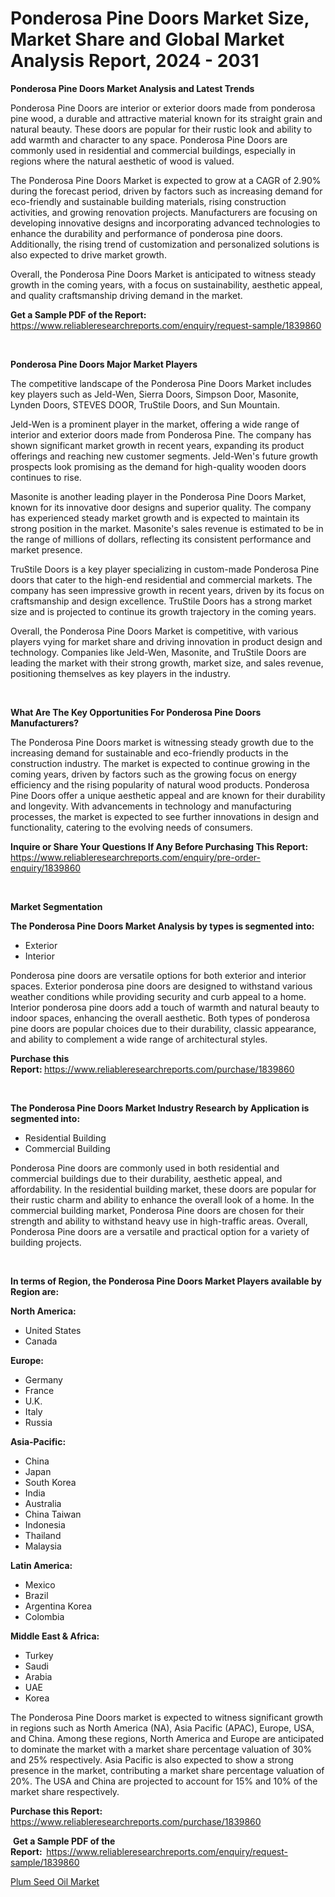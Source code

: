 <p><h1>Ponderosa Pine Doors Market Size, Market Share and Global Market Analysis Report, 2024 - 2031</h1></p><p><strong>Ponderosa Pine Doors Market Analysis and Latest Trends</strong></p>
<p><p>Ponderosa Pine Doors are interior or exterior doors made from ponderosa pine wood, a durable and attractive material known for its straight grain and natural beauty. These doors are popular for their rustic look and ability to add warmth and character to any space. Ponderosa Pine Doors are commonly used in residential and commercial buildings, especially in regions where the natural aesthetic of wood is valued.</p><p>The Ponderosa Pine Doors Market is expected to grow at a CAGR of 2.90% during the forecast period, driven by factors such as increasing demand for eco-friendly and sustainable building materials, rising construction activities, and growing renovation projects. Manufacturers are focusing on developing innovative designs and incorporating advanced technologies to enhance the durability and performance of ponderosa pine doors. Additionally, the rising trend of customization and personalized solutions is also expected to drive market growth.</p><p>Overall, the Ponderosa Pine Doors Market is anticipated to witness steady growth in the coming years, with a focus on sustainability, aesthetic appeal, and quality craftsmanship driving demand in the market.</p></p>
<p><strong>Get a Sample PDF of the Report:&nbsp;</strong> <a href="https://www.reliableresearchreports.com/enquiry/request-sample/1839860">https://www.reliableresearchreports.com/enquiry/request-sample/1839860</a></p>
<p>&nbsp;</p>
<p><strong>Ponderosa Pine Doors Major Market Players</strong></p>
<p><p>The competitive landscape of the Ponderosa Pine Doors Market includes key players such as Jeld-Wen, Sierra Doors, Simpson Door, Masonite, Lynden Doors, STEVES DOOR, TruStile Doors, and Sun Mountain. </p><p>Jeld-Wen is a prominent player in the market, offering a wide range of interior and exterior doors made from Ponderosa Pine. The company has shown significant market growth in recent years, expanding its product offerings and reaching new customer segments. Jeld-Wen's future growth prospects look promising as the demand for high-quality wooden doors continues to rise.</p><p>Masonite is another leading player in the Ponderosa Pine Doors Market, known for its innovative door designs and superior quality. The company has experienced steady market growth and is expected to maintain its strong position in the market. Masonite's sales revenue is estimated to be in the range of millions of dollars, reflecting its consistent performance and market presence.</p><p>TruStile Doors is a key player specializing in custom-made Ponderosa Pine doors that cater to the high-end residential and commercial markets. The company has seen impressive growth in recent years, driven by its focus on craftsmanship and design excellence. TruStile Doors has a strong market size and is projected to continue its growth trajectory in the coming years.</p><p>Overall, the Ponderosa Pine Doors Market is competitive, with various players vying for market share and driving innovation in product design and technology. Companies like Jeld-Wen, Masonite, and TruStile Doors are leading the market with their strong growth, market size, and sales revenue, positioning themselves as key players in the industry.</p></p>
<p>&nbsp;</p>
<p><strong>What Are The Key Opportunities For Ponderosa Pine Doors Manufacturers?</strong></p>
<p><p>The Ponderosa Pine Doors market is witnessing steady growth due to the increasing demand for sustainable and eco-friendly products in the construction industry. The market is expected to continue growing in the coming years, driven by factors such as the growing focus on energy efficiency and the rising popularity of natural wood products. Ponderosa Pine Doors offer a unique aesthetic appeal and are known for their durability and longevity. With advancements in technology and manufacturing processes, the market is expected to see further innovations in design and functionality, catering to the evolving needs of consumers.</p></p>
<p><strong>Inquire or Share Your Questions If Any Before Purchasing This Report:</strong> <a href="https://www.reliableresearchreports.com/enquiry/pre-order-enquiry/1839860">https://www.reliableresearchreports.com/enquiry/pre-order-enquiry/1839860</a></p>
<p>&nbsp;</p>
<p><strong>Market Segmentation</strong></p>
<p><strong>The Ponderosa Pine Doors Market Analysis by types is segmented into:</strong></p>
<p><ul><li>Exterior</li><li>Interior</li></ul></p>
<p><p>Ponderosa pine doors are versatile options for both exterior and interior spaces. Exterior ponderosa pine doors are designed to withstand various weather conditions while providing security and curb appeal to a home. Interior ponderosa pine doors add a touch of warmth and natural beauty to indoor spaces, enhancing the overall aesthetic. Both types of ponderosa pine doors are popular choices due to their durability, classic appearance, and ability to complement a wide range of architectural styles.</p></p>
<p><strong>Purchase this Report:&nbsp;</strong><a href="https://www.reliableresearchreports.com/purchase/1839860">https://www.reliableresearchreports.com/purchase/1839860</a></p>
<p>&nbsp;</p>
<p><strong>The Ponderosa Pine Doors Market Industry Research by Application is segmented into:</strong></p>
<p><ul><li>Residential Building</li><li>Commercial Building</li></ul></p>
<p><p>Ponderosa Pine doors are commonly used in both residential and commercial buildings due to their durability, aesthetic appeal, and affordability. In the residential building market, these doors are popular for their rustic charm and ability to enhance the overall look of a home. In the commercial building market, Ponderosa Pine doors are chosen for their strength and ability to withstand heavy use in high-traffic areas. Overall, Ponderosa Pine doors are a versatile and practical option for a variety of building projects.</p></p>
<p>&nbsp;</p>
<p><strong>In terms of Region, the Ponderosa Pine Doors Market Players available by Region are:</strong></p>
<p>
    <p> <strong> North America: </strong>
        <ul>
            <li>United States</li>
            <li>Canada</li>
        </ul>
        </p> 
    <p> <strong> Europe: </strong>
        <ul>
            <li>Germany</li>
            <li>France</li>
            <li>U.K.</li>
            <li>Italy</li>
            <li>Russia</li>
        </ul>
        </p> 
    <p> <strong> Asia-Pacific: </strong>
        <ul>
            <li>China</li>
            <li>Japan</li>
            <li>South Korea</li>
            <li>India</li>
            <li>Australia</li>
            <li>China Taiwan</li>
            <li>Indonesia</li>
            <li>Thailand</li>
            <li>Malaysia</li>
        </ul>
        </p> 
    <p> <strong> Latin America: </strong>
        <ul>
            <li>Mexico</li>
            <li>Brazil</li>
            <li>Argentina Korea</li>
            <li>Colombia</li>
        </ul>
        </p> 
    <p> <strong> Middle East & Africa: </strong>
        <ul>
            <li>Turkey</li>
            <li>Saudi</li>
            <li>Arabia</li>
            <li>UAE</li>
            <li>Korea</li>
        </ul>
    </p>
    </p>
<p><p>The Ponderosa Pine Doors market is expected to witness significant growth in regions such as North America (NA), Asia Pacific (APAC), Europe, USA, and China. Among these regions, North America and Europe are anticipated to dominate the market with a market share percentage valuation of 30% and 25% respectively. Asia Pacific is also expected to show a strong presence in the market, contributing a market share percentage valuation of 20%. The USA and China are projected to account for 15% and 10% of the market share respectively.</p></p>
<p><strong>Purchase this Report: </strong><a href="https://www.reliableresearchreports.com/purchase/1839860">https://www.reliableresearchreports.com/purchase/1839860</a></p>
<p>&nbsp;<strong>Get a Sample PDF of the Report:&nbsp;&nbsp;</strong><a href="https://www.reliableresearchreports.com/enquiry/request-sample/1839860">https://www.reliableresearchreports.com/enquiry/request-sample/1839860</a></p>
<p><strong></strong></p>
<p><p><a href="https://github.com/NorbertYates/Market-Research-Report-List-4/blob/main/plum-seed-oil-market.md">Plum Seed Oil Market</a></p></p>